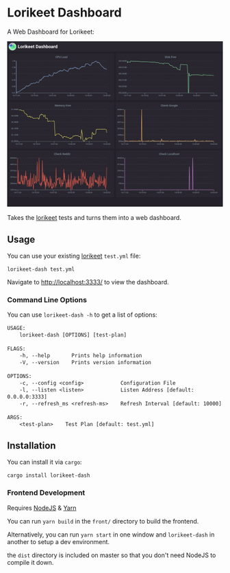 # Lorikeet Dashboard

A Web Dashboard for Lorikeet:

![](dash.png)


Takes the [lorikeet](https://github.com/cetra3/lorikeet) tests and turns them into a web dashboard.

## Usage

You can use your existing [lorikeet](https://github.com/cetra3/lorikeet) `test.yml` file:

```
lorikeet-dash test.yml
```

Navigate to [http://localhost:3333/](http://localhost:3333/) to view the dashboard.

### Command Line Options

You can use `lorikeet-dash -h` to get a list of options:

```
USAGE:
    lorikeet-dash [OPTIONS] [test-plan]

FLAGS:
    -h, --help       Prints help information
    -V, --version    Prints version information

OPTIONS:
    -c, --config <config>            Configuration File
    -l, --listen <listen>            Listen Address [default: 0.0.0.0:3333]
    -r, --refresh_ms <refresh-ms>    Refresh Interval [default: 10000]

ARGS:
    <test-plan>    Test Plan [default: test.yml]
```

## Installation

You can install it via `cargo`:

```
cargo install lorikeet-dash
```

### Frontend Development

Requires [NodeJS](https://nodejs.org/) & [Yarn](https://yarnpkg.com/)

You can run `yarn build` in the `front/` directory to build the frontend.

Alternatively, you can run `yarn start` in one window and `lorikeet-dash` in another to setup a dev environment.

the `dist` directory is included on master so that you don't need NodeJS to compile it down.
